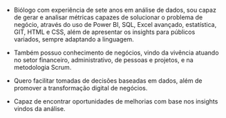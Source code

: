 - Biólogo com experiência de sete anos em análise de dados, sou capaz de gerar e analisar métricas capazes de solucionar o problema de negócio, através do uso de Power BI, SQL, Excel avançado, estatística, GIT, HTML e CSS, além de apresentar os insights para públicos variados, sempre adaptando a linguagem.

- Também possuo conhecimento de negócios, vindo da vivência atuando no setor financeiro, administrativo, de pessoas e projetos, e na metodologia Scrum.

- Quero facilitar tomadas de decisões baseadas em dados, além de promover a transformação digital de negócios.
  
- Capaz de encontrar oportunidades de melhorias com base nos insights vindos da análise.


<!---
fossegui/fossegui is a ✨ special ✨ repository because its `README.md` (this file) appears on your GitHub profile.
You can click the Preview link to take a look at your changes.
--->
